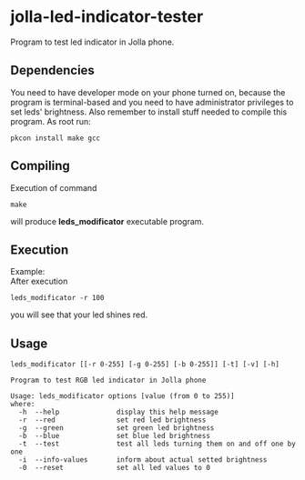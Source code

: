 # jolla-led-indicator-tester

Program to test led indicator in Jolla phone.

## Dependencies
You need to have developer mode on your phone turned on, because the program is terminal-based and you need to have administrator privileges to set leds' brightness. Also remember to install stuff needed to compile this program. As root run:
```
pkcon install make gcc
```

## Compiling
Execution of command
```
make
```
will produce <b>leds_modificator</b> executable program.

## Execution
Example:<br>
After execution
```
leds_modificator -r 100
```
you will see that your led shines red.

## Usage

```
leds_modificator [[-r 0-255] [-g 0-255] [-b 0-255]] [-t] [-v] [-h]

Program to test RGB led indicator in Jolla phone

Usage: leds_modificator options [value (from 0 to 255)]
where: 
  -h  --help              display this help message
  -r  --red               set red led brightness
  -g  --green             set green led brightness
  -b  --blue              set blue led brightness
  -t  --test              test all leds turning them on and off one by one
  -i  --info-values       inform about actual setted brightness
  -0  --reset             set all led values to 0
```
